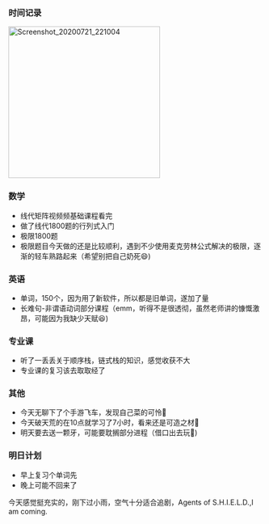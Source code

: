 ### 时间记录

<img src="https://raw.githubusercontent.com/Kong-PR/Typora-picture/master/img/Screenshot_20200721_221004.jpg" alt="Screenshot_20200721_221004" width=300 />

### 数学

- 线代矩阵视频频基础课程看完
- 做了线代1800题的行列式入门
- 极限1800题
- 极限题目今天做的还是比较顺利，遇到不少使用麦克劳林公式解决的极限，逐渐的轻车熟路起来（希望别把自己奶死:smile:)

### 英语

- 单词，150个，因为用了新软件，所以都是旧单词，遂加了量
- 长难句-非谓语动词部分课程（emm，听得不是很透彻，虽然老师讲的慷慨激昂，可能因为我缺少天赋:laughing:)

### 专业课

- 听了一丢丢关于顺序栈，链式栈的知识，感觉收获不大
- 专业课的复习该去取取经了

### 其他

- 今天无聊下了个手游飞车，发现自己菜的可怜:car:
- 今天破天荒的在10点就学习了7小时，看来还是可造之材:dog:
- 明天要去送一颗牙，可能要耽搁部分进程（借口出去玩:hear_no_evil:)

### 明日计划

- 早上复习个单词先
- 晚上可能不回来了

今天感觉挺充实的，刚下过小雨，空气十分适合追剧，Agents of S.H.I.E.L.D.,I am coming.

